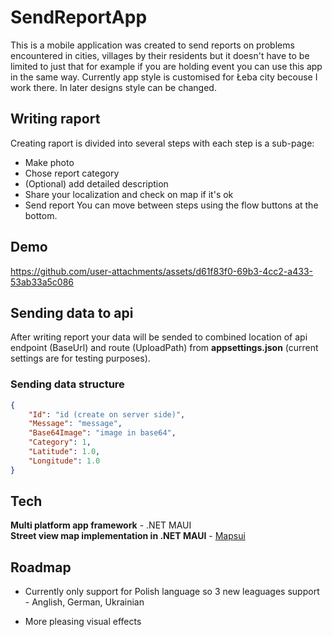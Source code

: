 # SendReportApp

This is a mobile application was created to send reports on problems encountered in cities, villages by their residents but it doesn't have to be limited to just that for example if you are holding event you can use this app in the same way. Currently app style is customised for Łeba city becouse I work there. In later designs style can be changed.
## Writing raport
Creating raport is divided into several steps with each step is a sub-page:
- Make photo
- Chose report category
- (Optional) add detailed description
- Share your localization and check on map if it's ok
- Send report
You can move between steps using the flow buttons at the bottom.
## Demo
https://github.com/user-attachments/assets/d61f83f0-69b3-4cc2-a433-53ab33a5c086

## Sending data to api
After writing report your data will be sended to combined location of api endpoint (BaseUrl) and route (UploadPath) from **appsettings.json** (current settings are for testing purposes).

### Sending data structure
```json
{
    "Id": "id (create on server side)",
    "Message": "message",
    "Base64Image": "image in base64",
    "Category": 1,
    "Latitude": 1.0,
    "Longitude": 1.0
}
```


## Tech

**Multi platform app framework** - .NET MAUI \
**Street view map implementation in .NET MAUI** - <a href="https://mapsui.com/">Mapsui<a>

## Roadmap

- Currently only support for Polish language so 3 new leaguages support - Anglish, German, Ukrainian

- More pleasing visual effects
